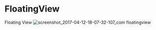 # FloatingView
Floating View
![screenshot_2017-04-12-18-07-32-107_com floatingview](https://cloud.githubusercontent.com/assets/16841699/24965091/b8aa8f54-1fab-11e7-9044-5738e1d1aa88.png)
